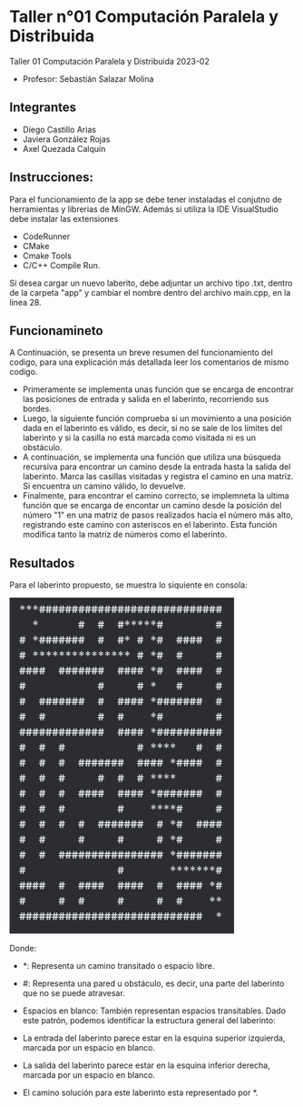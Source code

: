 # Taller n°01 Computación Paralela y Distribuida
Taller 01 Computación Paralela y Distribuida 2023-02
* Profesor: Sebastián Salazar Molina

 ## Integrantes
 * Diego Castillo Arias
 * Javiera González Rojas
 * Axel Quezada Calquín

## Instrucciones:
 Para el funcionamiento de la app se debe tener instaladas el conjutno de herramientas y librerias de MinGW. 
 Además si utiliza la IDE VisualStudio debe instalar las extensiones 
 * CodeRunner
 * CMake 
 * Cmake Tools 
 * C/C++ Compile Run. 

 Si desea cargar un nuevo laberito, debe adjuntar un archivo tipo .txt, dentro de la carpeta "app" y cambiar el nombre dentro del archivo main.cpp, en la linea 28. 

 ## Funcionamineto
 A Continuación, se presenta un breve resumen del funcionamiento del codigo, para una explicación más detallada leer los comentarios de mismo codigo.

* Primeramente se implementa unas función que  se encarga de encontrar las posiciones de entrada y salida en el laberinto, recorriendo sus bordes.
* Luego, la siguiente función comprueba si un movimiento a una posición dada en el laberinto es válido, es decir, si no se sale de los límites del laberinto y si la casilla no está marcada como visitada ni es un obstáculo.
* A continuación, se implementa una función que utiliza una búsqueda recursiva para encontrar un camino desde la entrada hasta la salida del laberinto. Marca las casillas visitadas y registra el camino en una matriz. Si encuentra un camino válido, lo devuelve.
* Finalmente, para encontrar el camino correcto, se implemneta la ultima función que se encarga de encontar un camino desde la posición del número "1" en una matriz de pasos realizados hacia el número más alto, registrando este camino con asteriscos en el laberinto. Esta función modifica tanto la matriz de números como el laberinto. 

## Resultados
Para el laberinto propuesto, se muestra lo siquiente en consola:

<img src="resultado laberinto.png"  background="#e8e8e8" padding="2px">


Donde:

* *: Representa un camino transitado o espacio libre.
* #: Representa una pared u obstáculo, es decir, una parte del laberinto que no se puede atravesar.
* Espacios en blanco: También representan espacios transitables.
Dado este patrón, podemos identificar la estructura general del laberinto:

* La entrada del laberinto parece estar en la esquina superior izquierda, marcada por un espacio en blanco.
* La salida del laberinto parece estar en la esquina inferior derecha, marcada por un espacio en blanco.
* El camino solución para este laberinto esta representado por *.